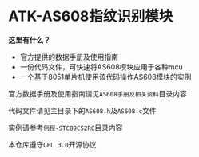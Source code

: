 # ATK-AS608指纹识别模块

**这里有什么？**
- 官方提供的数据手册及使用指南
- 一份代码文件，可快速将AS608模块应用于各种mcu
- 一个基于8051单片机使用该代码操作AS608模块的实例


官方数据手册及使用指南请见`AS608手册及相关资料`目录内容

代码文件请见主目录下的`AS608.h`及`AS608.c`文件

实例请参考`例程-STC89C52RC`目录内容


本仓库遵守`GPL 3.0`开源协议
